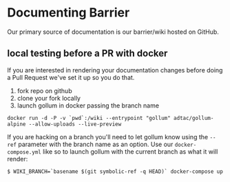 # Documenting Barrier

Our primary source of documentation is our barrier/wiki hosted on GitHub. 


## local testing before a PR with docker

If you are interested in rendering your documentation changes before doing a
Pull Request we've set it up so you do that.  

1) fork repo on github
2) clone your fork locally 
3) launch gollum in docker passing the branch name
```
docker run -d -P -v `pwd`:/wiki --entrypoint "gollum" adtac/gollum-alpine --allow-uploads --live-preview 
```


If you are hacking on a branch you'll need to let gollum know using the `--ref`
parameter with the branch name as an option.  Use our `docker-compose.yml` like so to launch gollum with the current
branch as what it will render:
```
$ WIKI_BRANCH=`basename $(git symbolic-ref -q HEAD)` docker-compose up
```
